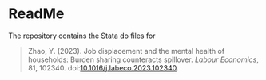 # ReadMe
The repository contains the Stata do files for <br>
> Zhao, Y. (2023). Job displacement and the mental health of households: Burden sharing counteracts spillover. *Labour Economics*, 81, 102340. doi:[10.1016/j.labeco.2023.102340](https://doi.org/10.1016/j.labeco.2023.102340).
